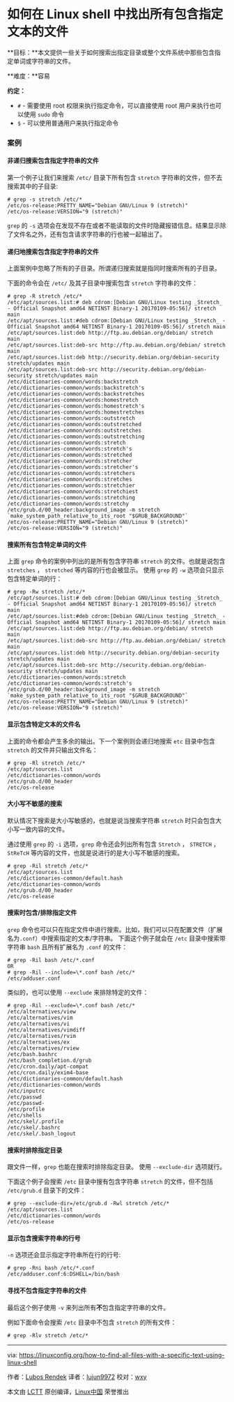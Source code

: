 如何在 Linux shell 中找出所有包含指定文本的文件
===========

**目标：**本文提供一些关于如何搜索出指定目录或整个文件系统中那些包含指定单词或字符串的文件。

**难度：**容易

**约定：**

*   `#` - 需要使用 root 权限来执行指定命令，可以直接使用 root 用户来执行也可以使用 `sudo` 命令
*   `$` - 可以使用普通用户来执行指定命令

### 案例

#### 非递归搜索包含指定字符串的文件

第一个例子让我们来搜索 `/etc/` 目录下所有包含 `stretch` 字符串的文件，但不去搜索其中的子目录:

```shell
# grep -s stretch /etc/*
/etc/os-release:PRETTY_NAME="Debian GNU/Linux 9 (stretch)"
/etc/os-release:VERSION="9 (stretch)"
```

`grep` 的 `-s` 选项会在发现不存在或者不能读取的文件时隐藏报错信息。结果显示除了文件名之外，还有包含请求字符串的行也被一起输出了。

#### 递归地搜索包含指定字符串的文件

上面案例中忽略了所有的子目录。所谓递归搜索就是指同时搜索所有的子目录。

下面的命令会在 `/etc/` 及其子目录中搜索包含 `stretch` 字符串的文件：

```shell
# grep -R stretch /etc/*
/etc/apt/sources.list:# deb cdrom:[Debian GNU/Linux testing _Stretch_ - Official Snapshot amd64 NETINST Binary-1 20170109-05:56]/ stretch main
/etc/apt/sources.list:#deb cdrom:[Debian GNU/Linux testing _Stretch_ - Official Snapshot amd64 NETINST Binary-1 20170109-05:56]/ stretch main
/etc/apt/sources.list:deb http://ftp.au.debian.org/debian/ stretch main
/etc/apt/sources.list:deb-src http://ftp.au.debian.org/debian/ stretch main
/etc/apt/sources.list:deb http://security.debian.org/debian-security stretch/updates main
/etc/apt/sources.list:deb-src http://security.debian.org/debian-security stretch/updates main
/etc/dictionaries-common/words:backstretch
/etc/dictionaries-common/words:backstretch's
/etc/dictionaries-common/words:backstretches
/etc/dictionaries-common/words:homestretch
/etc/dictionaries-common/words:homestretch's
/etc/dictionaries-common/words:homestretches
/etc/dictionaries-common/words:outstretch
/etc/dictionaries-common/words:outstretched
/etc/dictionaries-common/words:outstretches
/etc/dictionaries-common/words:outstretching
/etc/dictionaries-common/words:stretch
/etc/dictionaries-common/words:stretch's
/etc/dictionaries-common/words:stretched
/etc/dictionaries-common/words:stretcher
/etc/dictionaries-common/words:stretcher's
/etc/dictionaries-common/words:stretchers
/etc/dictionaries-common/words:stretches
/etc/dictionaries-common/words:stretchier
/etc/dictionaries-common/words:stretchiest
/etc/dictionaries-common/words:stretching
/etc/dictionaries-common/words:stretchy
/etc/grub.d/00_header:background_image -m stretch `make_system_path_relative_to_its_root "$GRUB_BACKGROUND"`
/etc/os-release:PRETTY_NAME="Debian GNU/Linux 9 (stretch)"
/etc/os-release:VERSION="9 (stretch)"
```

#### 搜索所有包含特定单词的文件

上面 `grep` 命令的案例中列出的是所有包含字符串 `stretch` 的文件。也就是说包含 `stretches` ， `stretched` 等内容的行也会被显示。 使用 `grep` 的 `-w` 选项会只显示包含特定单词的行：

```shell
# grep -Rw stretch /etc/*
/etc/apt/sources.list:# deb cdrom:[Debian GNU/Linux testing _Stretch_ - Official Snapshot amd64 NETINST Binary-1 20170109-05:56]/ stretch main
/etc/apt/sources.list:#deb cdrom:[Debian GNU/Linux testing _Stretch_ - Official Snapshot amd64 NETINST Binary-1 20170109-05:56]/ stretch main
/etc/apt/sources.list:deb http://ftp.au.debian.org/debian/ stretch main
/etc/apt/sources.list:deb-src http://ftp.au.debian.org/debian/ stretch main
/etc/apt/sources.list:deb http://security.debian.org/debian-security stretch/updates main
/etc/apt/sources.list:deb-src http://security.debian.org/debian-security stretch/updates main
/etc/dictionaries-common/words:stretch
/etc/dictionaries-common/words:stretch's
/etc/grub.d/00_header:background_image -m stretch `make_system_path_relative_to_its_root "$GRUB_BACKGROUND"`
/etc/os-release:PRETTY_NAME="Debian GNU/Linux 9 (stretch)"
/etc/os-release:VERSION="9 (stretch)"
```

#### 显示包含特定文本的文件名

上面的命令都会产生多余的输出。下一个案例则会递归地搜索 `etc` 目录中包含 `stretch` 的文件并只输出文件名：

```shell
# grep -Rl stretch /etc/*
/etc/apt/sources.list
/etc/dictionaries-common/words
/etc/grub.d/00_header
/etc/os-release
```

#### 大小写不敏感的搜索

默认情况下搜索是大小写敏感的，也就是说当搜索字符串 `stretch` 时只会包含大小写一致内容的文件。

通过使用 `grep` 的 `-i` 选项，`grep` 命令还会列出所有包含 `Stretch` ， `STRETCH` ， `StReTcH` 等内容的文件，也就是说进行的是大小写不敏感的搜索。

```shell
# grep -Ril stretch /etc/*
/etc/apt/sources.list
/etc/dictionaries-common/default.hash
/etc/dictionaries-common/words
/etc/grub.d/00_header
/etc/os-release
```

#### 搜索时包含/排除指定文件

`grep` 命令也可以只在指定文件中进行搜索。比如，我们可以只在配置文件（扩展名为`.conf`）中搜索指定的文本/字符串。 下面这个例子就会在 `/etc` 目录中搜索带字符串 `bash` 且所有扩展名为 `.conf` 的文件：

```shell
# grep -Ril bash /etc/*.conf
OR
# grep -Ril --include=\*.conf bash /etc/*
/etc/adduser.conf
```

类似的，也可以使用 `--exclude` 来排除特定的文件：

```shell
# grep -Ril --exclude=\*.conf bash /etc/*
/etc/alternatives/view
/etc/alternatives/vim
/etc/alternatives/vi
/etc/alternatives/vimdiff
/etc/alternatives/rvim
/etc/alternatives/ex
/etc/alternatives/rview
/etc/bash.bashrc
/etc/bash_completion.d/grub
/etc/cron.daily/apt-compat
/etc/cron.daily/exim4-base
/etc/dictionaries-common/default.hash
/etc/dictionaries-common/words
/etc/inputrc
/etc/passwd
/etc/passwd-
/etc/profile
/etc/shells
/etc/skel/.profile
/etc/skel/.bashrc
/etc/skel/.bash_logout
```

#### 搜索时排除指定目录

跟文件一样，`grep` 也能在搜索时排除指定目录。 使用 `--exclude-dir` 选项就行。

下面这个例子会搜索 `/etc` 目录中搜有包含字符串 `stretch` 的文件，但不包括 `/etc/grub.d` 目录下的文件：

```shell
# grep --exclude-dir=/etc/grub.d -Rwl stretch /etc/*
/etc/apt/sources.list
/etc/dictionaries-common/words
/etc/os-release
```

#### 显示包含搜索字符串的行号

`-n` 选项还会显示指定字符串所在行的行号: 

```shell
# grep -Rni bash /etc/*.conf
/etc/adduser.conf:6:DSHELL=/bin/bash
```

#### 寻找不包含指定字符串的文件

最后这个例子使用 `-v` 来列出所有**不**包含指定字符串的文件。

例如下面命令会搜索 `/etc` 目录中不包含 `stretch` 的所有文件：

```shell
# grep -Rlv stretch /etc/*
```

--------------------------------------------------------------------------------

via: https://linuxconfig.org/how-to-find-all-files-with-a-specific-text-using-linux-shell

作者：[Lubos Rendek][a]
译者：[lujun9972](https://github.com/lujun9972)
校对：[wxy](https://github.com/wxy)

本文由 [LCTT](https://github.com/LCTT/TranslateProject) 原创编译，[Linux中国](https://linux.cn/) 荣誉推出

[a]:https://linuxconfig.org
